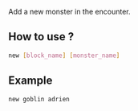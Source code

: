 Add a new monster in the encounter.

## How to use ?
```bash
new [block_name] [monster_name]
```

## Example
```bash
new goblin adrien
```
